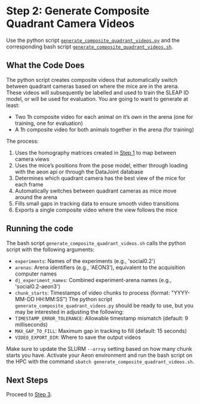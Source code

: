 # Step 2: Generate Composite Quadrant Camera Videos 
Use the python script [`generate_composite_quadrant_videos.py`](generate_composite_quadrant_videos.py) and the corresponding bash script [`generate_composite_quadrant_videos.sh`](generate_composite_quadrant_videos.sh).

## What the Code Does
The python script creates composite videos that automatically switch between quadrant cameras based on where the mice are in the arena. These videos will subsequently be labelled and used to train the SLEAP ID model, or will be used for evaluation. You are going to want to generate at least:
- Two 1h composite video for each animal on it’s own in the arena (one for training, one for evaluation)
- A 1h composite video for both animals together in the arena (for training)

The process:
1. Uses the homography matrices created in [Step 1](../step1_mapping/README.md) to map between camera views
2. Uses the mice’s positions from the pose model, either through loading with the aeon api or through the DataJoint database
3. Determines which quadrant camera has the best view of the mice for each frame
4. Automatically switches between quadrant cameras as mice move around the arena
5. Fills small gaps in tracking data to ensure smooth video transitions
6. Exports a single composite video where the view follows the mice

## Running the code
The bash script `generate_composite_quadrant_videos.sh` calls the python script with the following arguments:
- `experiments`: Names of the experiments (e.g., 'social0.2')
- `arenas`: Arena identifiers (e.g., 'AEON3'), equivalent to the acquisition computer names
- `dj_experiment_names`: Combined experiment-arena names (e.g., 'social0.2-aeon3')
- `chunk_starts`: Timestamps of video chunks to process (format: "YYYY-MM-DD HH:MM:SS")
The python script `generate_composite_quadrant_videos.py` should be ready to use, but you may be interested in adjusting the following:
- `TIMESTAMP_ERROR_TOLERANCE`: Allowable timestamp mismatch (default: 9 milliseconds)
- `MAX_GAP_TO_FILL`: Maximum gap in tracking to fill (default: 15 seconds)
- `VIDEO_EXPORT_DIR`: Where to save the output videos

Make sure to update the SLURM `--array` setting based on how many chunk starts you have. Activate your Aeon environment and run the bash script on the HPC with the command `sbatch generate_composite_quadrant_videos.sh`.

## Next Steps 
Proceed to [Step 3](../step3_SLEAP_labelling/README.md).